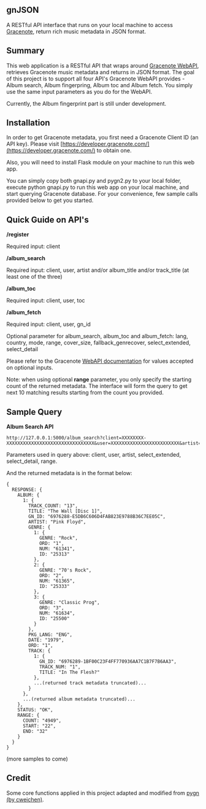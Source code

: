 ## gnJSON
A RESTful API interface that runs on your local machine to access [Gracenote](http://www.gracenote.com/), return rich music metadata in JSON format.

## Summary
This web application is a RESTful API that wraps around [Gracenote WebAPI](https://developer.gracenote.com/web-api), retrieves Gracenote music metadata and returns in JSON format. The goal of this project is to support all four API's Gracenote WebAPI provides - Album search, Album fingerpring, Album toc and Album fetch. You simply use the same input parameters as you do for the WebAPI.

Currently, the Album fingerprint part is still under development.

## Installation
In order to get Gracenote metadata, you first need a Gracenote Client ID (an API key). Please visit [https://developer.gracenote.com/](https://developer.gracenote.com/) to obtain one.

Also, you will need to install Flask module on your machine to run this web app.

You can simply copy both gnapi.py and pygn2.py to your local folder, execute python gnapi.py to run this web app on your local machine, and start querying Gracenote database. For your convenience, few sample calls provided below to get you started.

## Quick Guide on API's
**/register**

Required input: client
 
**/album_search**

Required input: client, user, artist and/or album_title and/or track_title (at least one of the three)


**/album_toc**

Required input: client, user, toc

**/album_fetch**

Required input: client, user, gn_id
Optional parameter for album_search, album_toc and album_fetch: lang, country, mode, range, cover_size, fallback_genrecover, select_extended, select_detail

Please refer to the Gracenote [WebAPI documentation](https://developer.gracenote.com/web-api) for values accepted on optional inputs.

Note: when using optional **range** parameter, you only specify the starting count of the returned metadata. The interface will form the query to get next 10 matching results starting from the count you provided.

## Sample Query
**Album Search API**

    http://127.0.0.1:5000/album_search?client=XXXXXXXX-XXXXXXXXXXXXXXXXXXXXXXXXXXXXXXXX&user=XXXXXXXXXXXXXXXXXXXXXXXXX&artist=pink%20floyd&select_extended=genre,mood,tempo,artist_oet&select_detail=GENRE:3LEVEL,MOOD:2LEVEL,TEMPO:3LEVEL,ARTIST_ORIGIN:4LEVEL&range=22

Parameters used in query above: client, user, artist, select_extended, select_detail, range.

And the returned metadata is in the format below:

    {
      RESPONSE: {
        ALBUM: {
          1: {
            TRACK_COUNT: "13",
            TITLE: "The Wall [Disc 1]",
            GN_ID: "6976288-E5DB6C606D4FAB823E9788B36C7EE05C",
            ARTIST: "Pink Floyd",
            GENRE: {
              1: {
                GENRE: "Rock",
                ORD: "1",
                NUM: "61341",
                ID: "25313"
              },
              2: {
                GENRE: "70's Rock",
                ORD: "2",
                NUM: "61365",
                ID: "25333"
              },
              3: {
                GENRE: "Classic Prog",
                ORD: "3",
                NUM: "61634",
                ID: "25500"
              }
            },
            PKG_LANG: "ENG",
            DATE: "1979",
            ORD: "1",
            TRACK: {
              1: {
                GN_ID: "6976289-1BF00C23F4FF770936AA7C1B7F7B6AA3",
                TRACK_NUM: "1",
                TITLE: "In The Flesh?"
              },
              ...(returned track metadata truncated)...
            }
          },
          ...(returned album metadata truncated)...
        },
        STATUS: "OK",
        RANGE: {
          COUNT: "4949",
          START: "22",
          END: "32"
        }
      }
    }

(more samples to come)

## Credit
Some core functions applied in this project adapted and modified from [pygn (by cweichen)](https://github.com/cweichen/pygn).
